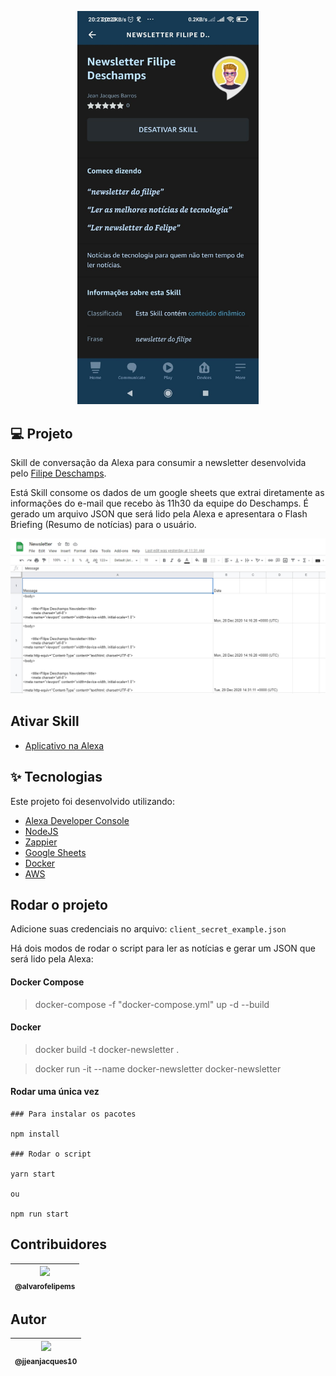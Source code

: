 <p align="center">
    <img src="https://raw.githubusercontent.com/jjeanjacques10/alexa-newsletter/main/screenshots/appAlexa.jpeg" width="290">
</p>

## 💻 Projeto

Skill de conversação da Alexa para consumir a newsletter desenvolvida pelo [Filipe Deschamps](https://github.com/filipedeschamps).  

Está Skill consome os dados de um google sheets que extrai diretamente as informações do e-mail que recebo às 11h30 da equipe do Deschamps. É gerado um arquivo JSON que será lido pela Alexa e apresentara o Flash Briefing (Resumo de notícias) para o usuário.

<p align="center">
    <img src="https://raw.githubusercontent.com/jjeanjacques10/alexa-newsletter/main/screenshots/newsletter_sheets.jpg" width="750">
</p>

## Ativar Skill

- [Aplicativo na Alexa](https://skills-store.amazon.com.br/deeplink/dp/B08RG61BPD?deviceType=app&share&refSuffix=ss_copy)

## :sparkles: Tecnologias

Este projeto foi desenvolvido utilizando:

- [Alexa Developer Console](https://developer.amazon.com/)
- [NodeJS](https://dart.dev/)
- [Zappier](https://zapier.com/)
- [Google Sheets](https://theoephraim.github.io/node-google-spreadsheet)
- [Docker](https://www.docker.com/)
- [AWS](https://aws.amazon.com/ec2/)

## Rodar o projeto

Adicione suas credenciais no arquivo: `client_secret_example.json`

Há dois modos de rodar o script para ler as notícias e gerar um JSON que será lido pela Alexa:

#### Docker Compose

> docker-compose -f "docker-compose.yml" up -d --build

#### Docker

> docker build -t docker-newsletter .

> docker run -it --name docker-newsletter docker-newsletter

#### Rodar uma única vez
```
### Para instalar os pacotes

npm install

### Rodar o script

yarn start

ou

npm run start
```

## Contribuidores

| [<img src="https://avatars3.githubusercontent.com/u/4182816?s=460&v=4" width=115><br><sub>@alvarofelipems</sub>](https://github.com/alvarofelipems) |
| :---: |

## Autor

| [<img src="https://avatars3.githubusercontent.com/u/32225403?s=460&v=4" width=115><br><sub>@jjeanjacques10</sub>](https://github.com/jjeanjacques10) |
| :---: |